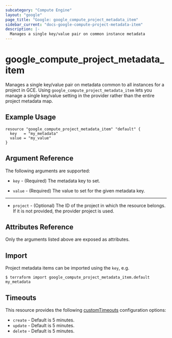 ```yaml
---
subcategory: "Compute Engine"
layout: "google"
page_title: "Google: google_compute_project_metadata_item"
sidebar_current: "docs-google-compute-project-metadata-item"
description: |-
  Manages a single key/value pair on common instance metadata
---
```


# google\_compute\_project\_metadata\_item

Manages a single key/value pair on metadata common to all instances for
a project in GCE. Using `google_compute_project_metadata_item` lets you
manage a single key/value setting in the provider rather than the entire
project metadata map.

## Example Usage

```hcl
resource "google_compute_project_metadata_item" "default" {
  key   = "my_metadata"
  value = "my_value"
}
```

## Argument Reference

The following arguments are supported:

* `key` - (Required) The metadata key to set.

* `value` - (Required) The value to set for the given metadata key.

- - -

* `project` - (Optional) The ID of the project in which the resource belongs. If it
    is not provided, the provider project is used.

## Attributes Reference

Only the arguments listed above are exposed as attributes.

## Import

Project metadata items can be imported using the `key`, e.g.

```
$ terraform import google_compute_project_metadata_item.default my_metadata
```

## Timeouts

This resource provides the following
[customTimeouts](https://www.pulumi.com/docs/intro/concepts/programming-model/#customtimeouts) configuration options:

- `create` - Default is 5 minutes.
- `update` - Default is 5 minutes.
- `delete` - Default is 5 minutes.
